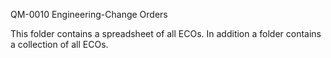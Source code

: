 QM-0010 Engineering-Change Orders

This folder contains a spreadsheet of all ECOs.
In addition a folder contains a collection of all ECOs.
